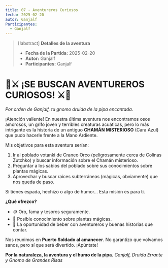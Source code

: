 ```yaml
---
title: 07 - Aventureros Curiosos
fecha: 2025-02-20
autor: Ganjalf
Participantes:
  - Ganjalf
---
```


>[!abstract] **Detalles de la aventura**
>  - **Fecha de la Partida:** 2025-02-20
>  - **Autor:** Ganjalf
>  - **Participantes:** Ganjalf 


# 🌿⚔️ ¡SE BUSCAN AVENTUREROS CURIOSOS! ⚔️🌿  

*Por orden de Ganjalf, tu gnomo druida de la pipa encantada.*

¡Atención valiente! En nuestra última aventura nos encontramos osos amorosos, un grifo joven y terribles creaturas acuáticas, pero lo más intrigante es la historia de un antiguo **CHAMÁN MISTERIOSO** (Cara Azul) que pudo hacerle frente a la Mano Ardiente.

Mis objetivos para esta aventura serían:
1. Ir al poblado votanki de Craneo Orco (peligrosamente cerca de Colinas Zutchko) y buscar información sobre el Chamán misterioso.
2. Preguntar a los sabios del poblado sobre sus conocimientos sobre plantas mágicas.
3. Aprovechar y buscar raíces subterráneas (mágicas, obviamente) que nos queda de paso.

Si tienes espada, hechizo o algo de humor… Esta misión es para ti.

**¿Qué ofrezco?** 
- 🪙 Oro, fama y tesoros seguramente.  
- 🌱 Posible conocimiento sobre plantas mágicas.  
- 🍻 La oportunidad de beber con aventureros y buenas historias que contar.

Nos reunimos en **Puerto Soldado al amanecer**. No garantizo que volvamos sanos, pero sí que será divertido. ¡Apúntate!

**Por la naturaleza, la aventura y el humo de la pipa.**
*Ganjalf, Druida Errante y Gnomo de Grandes Risas*
